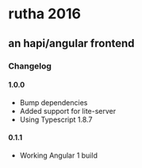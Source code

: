 # rutha 2016
## an hapi/angular frontend

### Changelog ###


#### 1.0.0

* Bump dependencies
* Added support for lite-server
* Using Typescript 1.8.7

#### 0.1.1

* Working Angular 1 build
